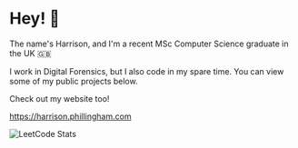 <h1>Hey! 👋</h1>

<p>The name's Harrison, and I'm a recent MSc Computer Science graduate in the UK 🇬🇧

I work in Digital Forensics, but I also code in my spare time. You can view some of my public projects below.

Check out my website too!</p> https://harrison.phillingham.com



![LeetCode Stats](https://leetcard.jacoblin.cool/harry55494?theme=dark&font=Fira%20Code)
